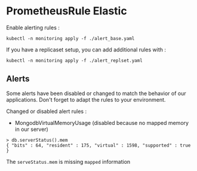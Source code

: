 # PrometheusRule Elastic

Enable alerting rules :

```
kubectl -n monitoring apply -f ./alert_base.yaml
```

If you have a replicaset setup, you can add additional rules with :

```
kubectl -n monitoring apply -f ./alert_replset.yaml
```

## Alerts

Some alerts have been disabled or changed to match the behavior of our applications. Don't forget to adapt the rules to your environment.

Changed or disabled alert rules :

* MongodbVirtualMemoryUsage (disabled because no mapped memory in our server)

```
> db.serverStatus().mem
{ "bits" : 64, "resident" : 175, "virtual" : 1598, "supported" : true }
```

The `serveStatus.mem` is missing `mapped` information
